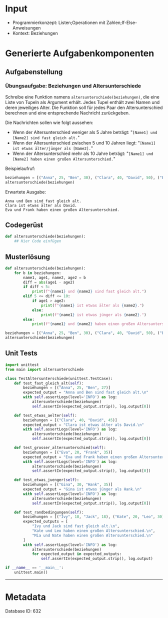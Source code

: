 # Input
- Programmierkonzept: Listen;Operationen mit Zahlen;If-Else-Anweisungen
- Kontext: Beziehungen

# Generierte Aufgabenkomponenten
## Aufgabenstellung
### Übungsaufgabe: Beziehungen und Altersunterschiede

Schreibe eine Funktion namens `altersunterschiede(beziehungen)`, die eine Liste von Tupeln als Argument erhält. Jedes Tupel enthält zwei Namen und deren jeweiliges Alter. Die Funktion soll für jedes Paar den Altersunterschied berechnen und eine entsprechende Nachricht zurückgeben.

Die Nachrichten sollen wie folgt aussehen:
- Wenn der Altersunterschied weniger als 5 Jahre beträgt: "`[Name1] und [Name2] sind fast gleich alt.`"
- Wenn der Altersunterschied zwischen 5 und 10 Jahren liegt: "`[Name1] ist etwas älter/jünger als [Name2].`"
- Wenn der Altersunterschied mehr als 10 Jahre beträgt: "`[Name1] und [Name2] haben einen großen Altersunterschied.`"

Beispielaufruf:
```python
beziehungen = [("Anna", 25, "Ben", 30), ("Clara", 40, "David", 50), ("Eva", 20, "Frank", 35)]
altersunterschiede(beziehungen)
```

Erwartete Ausgabe:
```
Anna und Ben sind fast gleich alt.
Clara ist etwas älter als David.
Eva und Frank haben einen großen Altersunterschied.
```

## Codegerüst
```python
def altersunterschiede(beziehungen):
    ## Hier Code einfügen
```

## Musterlösung
```python
def altersunterschiede(beziehungen):
    for b in beziehungen:
        name1, age1, name2, age2 = b
        diff = abs(age1 - age2)
        if diff < 5:
            print(f"{name1} und {name2} sind fast gleich alt.")
        elif 5 <= diff <= 10:
            if age1 > age2:
                print(f"{name1} ist etwas älter als {name2}.")
            else:
                print(f"{name1} ist etwas jünger als {name2}.")
        else:
            print(f"{name1} und {name2} haben einen großen Altersunterschied.")

beziehungen = [("Anna", 25, "Ben", 30), ("Clara", 40, "David", 50), ("Eva", 20, "Frank", 35)]
altersunterschiede(beziehungen)
```

## Unit Tests
```python
import unittest
from main import altersunterschiede

class TestAltersunterschiede(unittest.TestCase):
    def test_fast_gleich_alt(self):
        beziehungen = [("Anna", 25, "Ben", 27)]
        expected_output = "Anna und Ben sind fast gleich alt.\n"
        with self.assertLogs(level='INFO') as log:
            altersunterschiede(beziehungen)
            self.assertIn(expected_output.strip(), log.output[0])

    def test_etwas_aelter(self):
        beziehungen = [("Clara", 40, "David", 45)]
        expected_output = "Clara ist etwas älter als David.\n"
        with self.assertLogs(level='INFO') as log:
            altersunterschiede(beziehungen)
            self.assertIn(expected_output.strip(), log.output[0])

    def test_grosser_altersunterschied(self):
        beziehungen = [("Eva", 20, "Frank", 35)]
        expected_output = "Eva und Frank haben einen großen Altersunterschied.\n"
        with self.assertLogs(level='INFO') as log:
            altersunterschiede(beziehungen)
            self.assertIn(expected_output.strip(), log.output[0])

    def test_etwas_juenger(self):
        beziehungen = [("Gina", 30, "Hank", 35)]
        expected_output = "Gina ist etwas jünger als Hank.\n"
        with self.assertLogs(level='INFO') as log:
            altersunterschiede(beziehungen)
            self.assertIn(expected_output.strip(), log.output[0])

    def test_randbedingungen(self):
        beziehungen = [("Ivy", 18, "Jack", 18), ("Kate", 20, "Leo", 30), ("Mia", 25, "Nate", 35)]
        expected_outputs = [
            "Ivy und Jack sind fast gleich alt.\n",
            "Kate und Leo haben einen großen Altersunterschied.\n",
            "Mia und Nate haben einen großen Altersunterschied.\n"
        ]
        with self.assertLogs(level='INFO') as log:
            altersunterschiede(beziehungen)
            for expected_output in expected_outputs:
                self.assertIn(expected_output.strip(), log.output)

if __name__ == '__main__':
    unittest.main()
```
___
# Metadata
Database ID: 632
